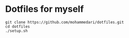 # Dotfiles for myself

```
git clone https://github.com/mohammedari/dotfiles.git
cd dotfiles
./setup.sh
```
